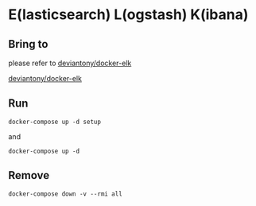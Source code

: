 # E(lasticsearch) L(ogstash) K(ibana)

## Bring to

please refer to [deviantony/docker-elk](https://github.com/deviantony/docker-elk)

[deviantony/docker-elk](https://github.com/deviantony/docker-elk)

## Run

```shell
docker-compose up -d setup
```

and

```shell
docker-compose up -d
```

## Remove

```shell
docker-compose down -v --rmi all
```
